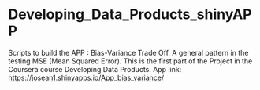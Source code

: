 # Developing_Data_Products_shinyAPP
Scripts to build the APP : Bias-Variance Trade Off. A general pattern in the testing MSE (Mean Squared Error).
This is the first part of the Project in the Coursera course Developing Data Products.
App link: https://josean1.shinyapps.io/App_bias_variance/
